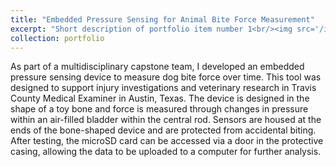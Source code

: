 ```yaml
---
title: "Embedded Pressure Sensing for Animal Bite Force Measurement"
excerpt: "Short description of portfolio item number 1<br/><img src='/images/DogBiteXSection.png' alt='Dog bite sensor cross-section' style='max-width:100%; height:auto; width:800px;'>"
collection: portfolio
---
```


 As part of a multidisciplinary capstone team, I developed an embedded pressure sensing device to measure dog bite force over time. This tool was designed to support injury investigations and veterinary research in Travis County Medical Examiner in Austin, Texas. The device is designed in the shape of a toy bone and force is measured through changes in pressure within an air-filled bladder within the central rod. Sensors are housed at the ends of the bone-shaped device and are protected from accidental biting. After testing, the microSD card can be accessed via a door in the protective casing, allowing the data to be uploaded to a computer for further analysis.